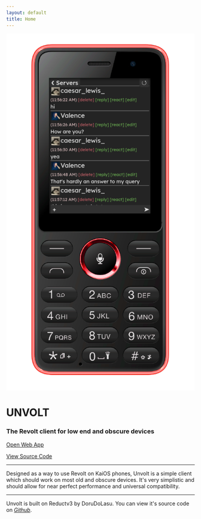```yaml
---
layout: default
title: Home
---
```


![KaiOS Phone displaying Unvolt](assets/KaiOS-phone.png "Unvolt on a KaiOS Phone")

# UNVOLT

### The Revolt client for low end and obscure devices

<a id="button" href="/unvolt/app">Open Web App</a>

<a id="button" href="https://github.com/DeclanChidlow/unvolt">View Source Code</a>

---

Designed as a way to use Revolt on KaiOS phones, Unvolt is a simple client which should work on most old and obscure devices. It's very simplistic and should allow for near perfect performance and universal compatibility.

---

Unvolt is built on Reductv3 by DoruDoLasu. You can view it's source code on *[Github](https://github.com/DoruDoLasu/Reduct)*.
